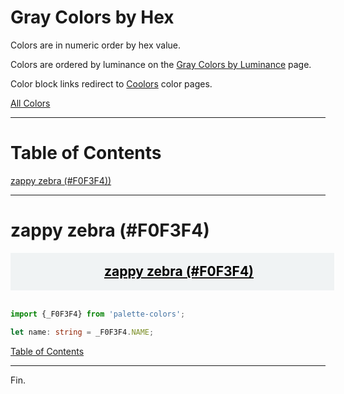 <style>
  div.color-block {
    text-align: center;
  }

  .color-block {
    width: 100%;
    margin: 0;
    padding: 0.5em;
  }

  .black-pass {
    color: black;
  }

  .white-pass {
    color: white;
  }
</style>

# Gray Colors by Hex

Colors are in numeric order by hex value.

Colors are ordered by luminance on the [Gray Colors by Luminance](./gray-colors-by-luminance.md) page.

Color block links redirect to
<a href="https://coolors.co/" target="_blank" rel="noopener noreferrer">Coolors</a> color pages.

[All Colors](../all-colors.md)

----

# Table of Contents

[zappy zebra (#F0F3F4))](#zappy-zebra-f0f3f4)

----

# zappy zebra (#F0F3F4)

<div class="color-block" style="background: #F0F3F4;">
  <a href="https://coolors.co/f0f3f4" target="_blank" rel="noopener noreferrer">
    <h2 class="color-block black-pass">zappy zebra (#F0F3F4)</h2>
  </a>
</div>
<br/>

````typescript
import {_F0F3F4} from 'palette-colors';

let name: string = _F0F3F4.NAME;
````

[Table of Contents](#table-of-contents)

----

Fin.
